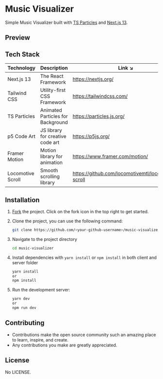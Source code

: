 # Music Visualizer

Simple Music Visualizer built with [TS Particles](https://particles.js.org/) and [Next.js 13](https://nextjs.org/).

## Preview



## Tech Stack

| Technology | Description | Link ↘️ |
|------------|------------------------|-------------|
| Next.js 13 | The React Framework | https://nextjs.org/ |
| Tailwind CSS | Utility-first CSS Framework | https://tailwindcss.com/ |
| TS Particles | Animated Particles for Background | https://particles.js.org/ |
| p5 Code Art | JS library for creative code art | https://p5js.org/ |
| Framer Motion | Motion library for animation | https://www.framer.com/motion/ |
| Locomotive Scroll | Smooth scrolling library | https://github.com/locomotivemtl/locomotive-scroll |

## Installation

1. [Fork](https://github.com/vigneshshiv/music-visualizer/fork) the project. Click on the fork icon in the top right to get started.

2. Clone the project, you can use the following command:

   ```bash
   git clone https://github.com/<your-github-username>/music-visualizer
   ```

3. Navigate to the project directory

   ```bash
   cd music-visualizer
   ```

4. Install dependencies with `yarn install` or `npm install` in both client and server folder

   ```bash
   yarn install
   or
   npm install
   ```

5. Run the development server:

   ```bash
   yarn dev
   or
   npm run dev
   ```

## Contributing

- Contributions make the open source community such an amazing place to learn, inspire, and create.
- Any contributions you make are greatly appreciated.

## License

No LICENSE.